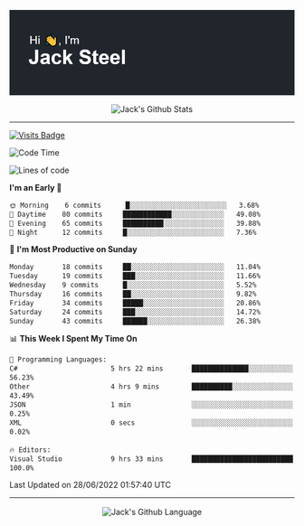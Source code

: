 <p align="center">
  <img align="center" src="https://github.com/JackSteel97/JackSteel97/blob/main/header.png?raw=true" alt="Hi, I'm Jack Steel" /> 
 </p>
<p align="center">
 <img align="center" src="https://github-readme-stats.vercel.app/api?username=jacksteel97&show_icons=true&count_private=true&theme=dracula" alt="Jack's Github Stats" /> 
</p>

<hr/>

[![Visits Badge](https://badges.pufler.dev/visits/JackSteel97/JackSteel97?color=blue&label=Profile%20Visits)](https://github.com/JackSteel97)
<!--START_SECTION:waka-->
![Code Time](http://img.shields.io/badge/Code%20Time-0%20secs-blue)

![Lines of code](https://img.shields.io/badge/From%20Hello%20World%20I%27ve%20Written-934%20Thousand%20lines%20of%20code-blue)

**I'm an Early 🐤** 

```text
🌞 Morning    6 commits      █░░░░░░░░░░░░░░░░░░░░░░░░   3.68% 
🌆 Daytime    80 commits     ████████████░░░░░░░░░░░░░   49.08% 
🌃 Evening    65 commits     ██████████░░░░░░░░░░░░░░░   39.88% 
🌙 Night      12 commits     █░░░░░░░░░░░░░░░░░░░░░░░░   7.36%

```
📅 **I'm Most Productive on Sunday** 

```text
Monday       18 commits     ██░░░░░░░░░░░░░░░░░░░░░░░   11.04% 
Tuesday      19 commits     ███░░░░░░░░░░░░░░░░░░░░░░   11.66% 
Wednesday    9 commits      █░░░░░░░░░░░░░░░░░░░░░░░░   5.52% 
Thursday     16 commits     ██░░░░░░░░░░░░░░░░░░░░░░░   9.82% 
Friday       34 commits     █████░░░░░░░░░░░░░░░░░░░░   20.86% 
Saturday     24 commits     ███░░░░░░░░░░░░░░░░░░░░░░   14.72% 
Sunday       43 commits     ██████░░░░░░░░░░░░░░░░░░░   26.38%

```


📊 **This Week I Spent My Time On** 

```text
💬 Programming Languages: 
C#                       5 hrs 22 mins       ██████████████░░░░░░░░░░░   56.23% 
Other                    4 hrs 9 mins        ██████████░░░░░░░░░░░░░░░   43.49% 
JSON                     1 min               ░░░░░░░░░░░░░░░░░░░░░░░░░   0.25% 
XML                      0 secs              ░░░░░░░░░░░░░░░░░░░░░░░░░   0.02%

🔥 Editors: 
Visual Studio            9 hrs 33 mins       █████████████████████████   100.0%

```


 Last Updated on 28/06/2022 01:57:40 UTC
<!--END_SECTION:waka-->

<hr/>

<p align="center">
    <img align="center" src="https://github-readme-stats.vercel.app/api/top-langs/?username=jacksteel97&langs_count=10&layout=compact&theme=dracula" alt="Jack's Github Language" /> 
</p>
